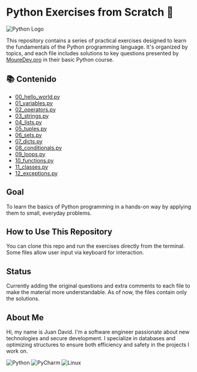 # Python Exercises from Scratch 🐍

![Python Logo](https://www.python.org/static/community_logos/python-logo.png)

This repository contains a series of practical exercises designed to learn the fundamentals of the Python programming language. It's organized by topics, and each file includes solutions to key questions presented by [MoureDev.pro](https://mouredev.pro/) in their basic Python course.

## 📚 Contenido

- [00_hello_world.py](https://github.com/DJAngel973/Exercises-Python-Introduction/blob/main/00_hello_world.py)
- [01_variables.py](https://github.com/DJAngel973/Exercises-Python-Introduction/blob/main/01_variables.py)
- [02_operators.py](https://github.com/DJAngel973/Exercises-Python-Introduction/blob/main/02_Operators.py)
- [03_strings.py](https://github.com/DJAngel973/Exercises-Python-Introduction/blob/main/03_strings.py)
- [04_lists.py](https://github.com/DJAngel973/Exercises-Python-Introduction/blob/main/04_lists.py)
- [05_tuples.py](https://github.com/DJAngel973/Exercises-Python-Introduction/blob/main/05_tuples.py)
- [06_sets.py](https://github.com/DJAngel973/Exercises-Python-Introduction/blob/main/06_sets.py)
- [07_dicts.py](https://github.com/DJAngel973/Exercises-Python-Introduction/blob/main/07_dicts.py)
- [08_conditionals.py](https://github.com/DJAngel973/Exercises-Python-Introduction/blob/main/08_conditionals.py)
- [09_loops.py](https://github.com/DJAngel973/Exercises-Python-Introduction/blob/main/09_loops.py)
- [10_functions.py](https://github.com/DJAngel973/Exercises-Python-Introduction/blob/main/10_functions.py)
- [11_classes.py](https://github.com/DJAngel973/Exercises-Python-Introduction/blob/main/11_classes.py)
- [12_exceptions.py](https://github.com/DJAngel973/Exercises-Python-Introduction/blob/main/12_exceptions.py)

## Goal

To learn the basics of Python programming in a hands-on way by applying them to small, everyday problems.

## How to Use This Repository

You can clone this repo and run the exercises directly from the terminal. Some files allow user input via keyboard for interaction.

## Status

Currently adding the original questions and extra comments to each file to make the material more understandable. As of now, the files contain only the solutions.

## About Me

Hi, my name is Juan David.
I'm a software engineer passionate about new technologies and secure development. I specialize in databases and optimizing structures to ensure both efficiency and safety in the projects I work on.

![Python](https://img.shields.io/badge/Python-3776AB?style=for-the-badge&logo=python&logoColor=white)
![PyCharm](https://img.shields.io/badge/IDE-PyCharm-000000?style=for-the-badge&logo=pycharm&logoColor=white)
![Linux](https://img.shields.io/badge/OS-Linux-FCC624?style=for-the-badge&logo=linux&logoColor=black)
